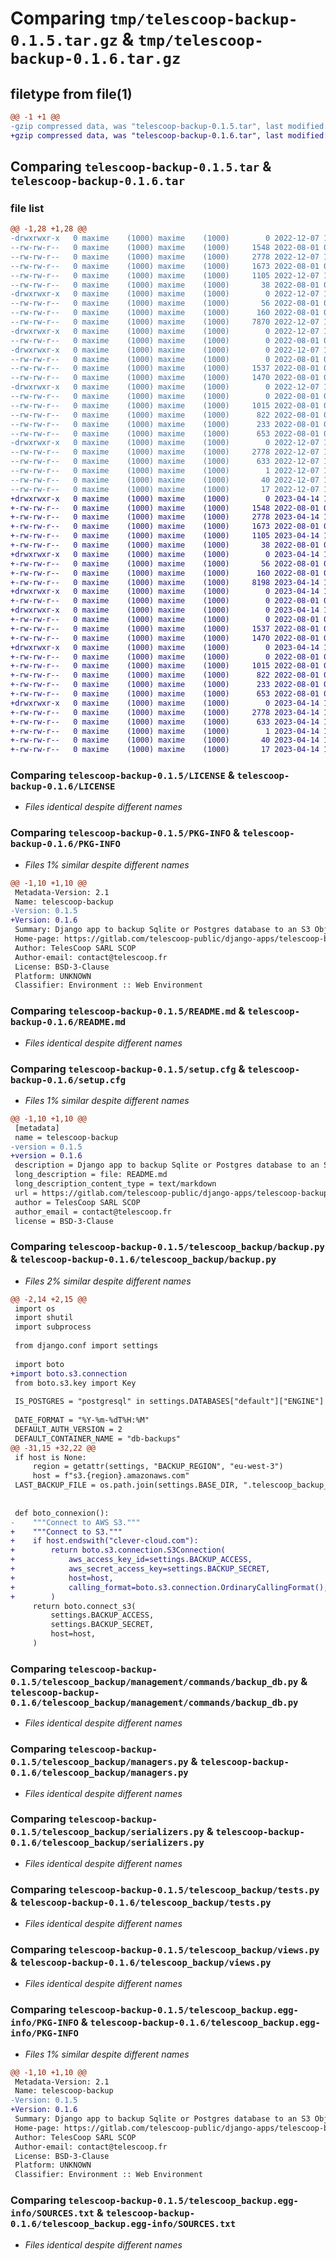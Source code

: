 # Comparing `tmp/telescoop-backup-0.1.5.tar.gz` & `tmp/telescoop-backup-0.1.6.tar.gz`

## filetype from file(1)

```diff
@@ -1 +1 @@
-gzip compressed data, was "telescoop-backup-0.1.5.tar", last modified: Wed Dec  7 14:29:45 2022, max compression
+gzip compressed data, was "telescoop-backup-0.1.6.tar", last modified: Fri Apr 14 14:22:48 2023, max compression
```

## Comparing `telescoop-backup-0.1.5.tar` & `telescoop-backup-0.1.6.tar`

### file list

```diff
@@ -1,28 +1,28 @@
-drwxrwxr-x   0 maxime    (1000) maxime    (1000)        0 2022-12-07 14:29:45.163577 telescoop-backup-0.1.5/
--rw-rw-r--   0 maxime    (1000) maxime    (1000)     1548 2022-08-01 08:44:48.000000 telescoop-backup-0.1.5/LICENSE
--rw-rw-r--   0 maxime    (1000) maxime    (1000)     2778 2022-12-07 14:29:45.163577 telescoop-backup-0.1.5/PKG-INFO
--rw-rw-r--   0 maxime    (1000) maxime    (1000)     1673 2022-08-01 08:44:48.000000 telescoop-backup-0.1.5/README.md
--rw-rw-r--   0 maxime    (1000) maxime    (1000)     1105 2022-12-07 14:29:45.163577 telescoop-backup-0.1.5/setup.cfg
--rw-rw-r--   0 maxime    (1000) maxime    (1000)       38 2022-08-01 08:44:48.000000 telescoop-backup-0.1.5/setup.py
-drwxrwxr-x   0 maxime    (1000) maxime    (1000)        0 2022-12-07 14:29:45.159577 telescoop-backup-0.1.5/telescoop_backup/
--rw-rw-r--   0 maxime    (1000) maxime    (1000)       56 2022-08-01 08:44:48.000000 telescoop-backup-0.1.5/telescoop_backup/__init__.py
--rw-rw-r--   0 maxime    (1000) maxime    (1000)      160 2022-08-01 08:44:48.000000 telescoop-backup-0.1.5/telescoop_backup/apps.py
--rw-rw-r--   0 maxime    (1000) maxime    (1000)     7870 2022-12-07 14:27:34.000000 telescoop-backup-0.1.5/telescoop_backup/backup.py
-drwxrwxr-x   0 maxime    (1000) maxime    (1000)        0 2022-12-07 14:29:45.163577 telescoop-backup-0.1.5/telescoop_backup/management/
--rw-rw-r--   0 maxime    (1000) maxime    (1000)        0 2022-08-01 08:44:48.000000 telescoop-backup-0.1.5/telescoop_backup/management/__init__.py
-drwxrwxr-x   0 maxime    (1000) maxime    (1000)        0 2022-12-07 14:29:45.163577 telescoop-backup-0.1.5/telescoop_backup/management/commands/
--rw-rw-r--   0 maxime    (1000) maxime    (1000)        0 2022-08-01 08:44:48.000000 telescoop-backup-0.1.5/telescoop_backup/management/commands/__init__.py
--rw-rw-r--   0 maxime    (1000) maxime    (1000)     1537 2022-08-01 08:44:48.000000 telescoop-backup-0.1.5/telescoop_backup/management/commands/backup_db.py
--rw-rw-r--   0 maxime    (1000) maxime    (1000)     1470 2022-08-01 08:44:48.000000 telescoop-backup-0.1.5/telescoop_backup/managers.py
-drwxrwxr-x   0 maxime    (1000) maxime    (1000)        0 2022-12-07 14:29:45.163577 telescoop-backup-0.1.5/telescoop_backup/migrations/
--rw-rw-r--   0 maxime    (1000) maxime    (1000)        0 2022-08-01 08:44:48.000000 telescoop-backup-0.1.5/telescoop_backup/migrations/__init__.py
--rw-rw-r--   0 maxime    (1000) maxime    (1000)     1015 2022-08-01 08:44:48.000000 telescoop-backup-0.1.5/telescoop_backup/serializers.py
--rw-rw-r--   0 maxime    (1000) maxime    (1000)      822 2022-08-01 08:44:48.000000 telescoop-backup-0.1.5/telescoop_backup/tests.py
--rw-rw-r--   0 maxime    (1000) maxime    (1000)      233 2022-08-01 08:44:48.000000 telescoop-backup-0.1.5/telescoop_backup/urls.py
--rw-rw-r--   0 maxime    (1000) maxime    (1000)      653 2022-08-01 08:44:48.000000 telescoop-backup-0.1.5/telescoop_backup/views.py
-drwxrwxr-x   0 maxime    (1000) maxime    (1000)        0 2022-12-07 14:29:45.163577 telescoop-backup-0.1.5/telescoop_backup.egg-info/
--rw-rw-r--   0 maxime    (1000) maxime    (1000)     2778 2022-12-07 14:29:45.000000 telescoop-backup-0.1.5/telescoop_backup.egg-info/PKG-INFO
--rw-rw-r--   0 maxime    (1000) maxime    (1000)      633 2022-12-07 14:29:45.000000 telescoop-backup-0.1.5/telescoop_backup.egg-info/SOURCES.txt
--rw-rw-r--   0 maxime    (1000) maxime    (1000)        1 2022-12-07 14:29:45.000000 telescoop-backup-0.1.5/telescoop_backup.egg-info/dependency_links.txt
--rw-rw-r--   0 maxime    (1000) maxime    (1000)       40 2022-12-07 14:29:45.000000 telescoop-backup-0.1.5/telescoop_backup.egg-info/requires.txt
--rw-rw-r--   0 maxime    (1000) maxime    (1000)       17 2022-12-07 14:29:45.000000 telescoop-backup-0.1.5/telescoop_backup.egg-info/top_level.txt
+drwxrwxr-x   0 maxime    (1000) maxime    (1000)        0 2023-04-14 14:22:48.256297 telescoop-backup-0.1.6/
+-rw-rw-r--   0 maxime    (1000) maxime    (1000)     1548 2022-08-01 08:44:48.000000 telescoop-backup-0.1.6/LICENSE
+-rw-rw-r--   0 maxime    (1000) maxime    (1000)     2778 2023-04-14 14:22:48.256297 telescoop-backup-0.1.6/PKG-INFO
+-rw-rw-r--   0 maxime    (1000) maxime    (1000)     1673 2022-08-01 08:44:48.000000 telescoop-backup-0.1.6/README.md
+-rw-rw-r--   0 maxime    (1000) maxime    (1000)     1105 2023-04-14 14:22:48.256297 telescoop-backup-0.1.6/setup.cfg
+-rw-rw-r--   0 maxime    (1000) maxime    (1000)       38 2022-08-01 08:44:48.000000 telescoop-backup-0.1.6/setup.py
+drwxrwxr-x   0 maxime    (1000) maxime    (1000)        0 2023-04-14 14:22:48.256297 telescoop-backup-0.1.6/telescoop_backup/
+-rw-rw-r--   0 maxime    (1000) maxime    (1000)       56 2022-08-01 08:44:48.000000 telescoop-backup-0.1.6/telescoop_backup/__init__.py
+-rw-rw-r--   0 maxime    (1000) maxime    (1000)      160 2022-08-01 08:44:48.000000 telescoop-backup-0.1.6/telescoop_backup/apps.py
+-rw-rw-r--   0 maxime    (1000) maxime    (1000)     8198 2023-04-14 14:21:42.000000 telescoop-backup-0.1.6/telescoop_backup/backup.py
+drwxrwxr-x   0 maxime    (1000) maxime    (1000)        0 2023-04-14 14:22:48.256297 telescoop-backup-0.1.6/telescoop_backup/management/
+-rw-rw-r--   0 maxime    (1000) maxime    (1000)        0 2022-08-01 08:44:48.000000 telescoop-backup-0.1.6/telescoop_backup/management/__init__.py
+drwxrwxr-x   0 maxime    (1000) maxime    (1000)        0 2023-04-14 14:22:48.256297 telescoop-backup-0.1.6/telescoop_backup/management/commands/
+-rw-rw-r--   0 maxime    (1000) maxime    (1000)        0 2022-08-01 08:44:48.000000 telescoop-backup-0.1.6/telescoop_backup/management/commands/__init__.py
+-rw-rw-r--   0 maxime    (1000) maxime    (1000)     1537 2022-08-01 08:44:48.000000 telescoop-backup-0.1.6/telescoop_backup/management/commands/backup_db.py
+-rw-rw-r--   0 maxime    (1000) maxime    (1000)     1470 2022-08-01 08:44:48.000000 telescoop-backup-0.1.6/telescoop_backup/managers.py
+drwxrwxr-x   0 maxime    (1000) maxime    (1000)        0 2023-04-14 14:22:48.256297 telescoop-backup-0.1.6/telescoop_backup/migrations/
+-rw-rw-r--   0 maxime    (1000) maxime    (1000)        0 2022-08-01 08:44:48.000000 telescoop-backup-0.1.6/telescoop_backup/migrations/__init__.py
+-rw-rw-r--   0 maxime    (1000) maxime    (1000)     1015 2022-08-01 08:44:48.000000 telescoop-backup-0.1.6/telescoop_backup/serializers.py
+-rw-rw-r--   0 maxime    (1000) maxime    (1000)      822 2022-08-01 08:44:48.000000 telescoop-backup-0.1.6/telescoop_backup/tests.py
+-rw-rw-r--   0 maxime    (1000) maxime    (1000)      233 2022-08-01 08:44:48.000000 telescoop-backup-0.1.6/telescoop_backup/urls.py
+-rw-rw-r--   0 maxime    (1000) maxime    (1000)      653 2022-08-01 08:44:48.000000 telescoop-backup-0.1.6/telescoop_backup/views.py
+drwxrwxr-x   0 maxime    (1000) maxime    (1000)        0 2023-04-14 14:22:48.256297 telescoop-backup-0.1.6/telescoop_backup.egg-info/
+-rw-rw-r--   0 maxime    (1000) maxime    (1000)     2778 2023-04-14 14:22:48.000000 telescoop-backup-0.1.6/telescoop_backup.egg-info/PKG-INFO
+-rw-rw-r--   0 maxime    (1000) maxime    (1000)      633 2023-04-14 14:22:48.000000 telescoop-backup-0.1.6/telescoop_backup.egg-info/SOURCES.txt
+-rw-rw-r--   0 maxime    (1000) maxime    (1000)        1 2023-04-14 14:22:48.000000 telescoop-backup-0.1.6/telescoop_backup.egg-info/dependency_links.txt
+-rw-rw-r--   0 maxime    (1000) maxime    (1000)       40 2023-04-14 14:22:48.000000 telescoop-backup-0.1.6/telescoop_backup.egg-info/requires.txt
+-rw-rw-r--   0 maxime    (1000) maxime    (1000)       17 2023-04-14 14:22:48.000000 telescoop-backup-0.1.6/telescoop_backup.egg-info/top_level.txt
```

### Comparing `telescoop-backup-0.1.5/LICENSE` & `telescoop-backup-0.1.6/LICENSE`

 * *Files identical despite different names*

### Comparing `telescoop-backup-0.1.5/PKG-INFO` & `telescoop-backup-0.1.6/PKG-INFO`

 * *Files 1% similar despite different names*

```diff
@@ -1,10 +1,10 @@
 Metadata-Version: 2.1
 Name: telescoop-backup
-Version: 0.1.5
+Version: 0.1.6
 Summary: Django app to backup Sqlite or Postgres database to an S3 Object Storage.
 Home-page: https://gitlab.com/telescoop-public/django-apps/telescoop-backup
 Author: TelesCoop SARL SCOP
 Author-email: contact@telescoop.fr
 License: BSD-3-Clause
 Platform: UNKNOWN
 Classifier: Environment :: Web Environment
```

### Comparing `telescoop-backup-0.1.5/README.md` & `telescoop-backup-0.1.6/README.md`

 * *Files identical despite different names*

### Comparing `telescoop-backup-0.1.5/setup.cfg` & `telescoop-backup-0.1.6/setup.cfg`

 * *Files 1% similar despite different names*

```diff
@@ -1,10 +1,10 @@
 [metadata]
 name = telescoop-backup
-version = 0.1.5
+version = 0.1.6
 description = Django app to backup Sqlite or Postgres database to an S3 Object Storage.
 long_description = file: README.md
 long_description_content_type = text/markdown
 url = https://gitlab.com/telescoop-public/django-apps/telescoop-backup
 author = TelesCoop SARL SCOP
 author_email = contact@telescoop.fr
 license = BSD-3-Clause
```

### Comparing `telescoop-backup-0.1.5/telescoop_backup/backup.py` & `telescoop-backup-0.1.6/telescoop_backup/backup.py`

 * *Files 2% similar despite different names*

```diff
@@ -2,14 +2,15 @@
 import os
 import shutil
 import subprocess
 
 from django.conf import settings
 
 import boto
+import boto.s3.connection
 from boto.s3.key import Key
 
 IS_POSTGRES = "postgresql" in settings.DATABASES["default"]["ENGINE"]
 
 DATE_FORMAT = "%Y-%m-%dT%H:%M"
 DEFAULT_AUTH_VERSION = 2
 DEFAULT_CONTAINER_NAME = "db-backups"
@@ -31,15 +32,22 @@
 if host is None:
     region = getattr(settings, "BACKUP_REGION", "eu-west-3")
     host = f"s3.{region}.amazonaws.com"
 LAST_BACKUP_FILE = os.path.join(settings.BASE_DIR, ".telescoop_backup_last_backup")
 
 
 def boto_connexion():
-    """Connect to AWS S3."""
+    """Connect to S3."""
+    if host.endswith("clever-cloud.com"):
+        return boto.s3.connection.S3Connection(
+            aws_access_key_id=settings.BACKUP_ACCESS,
+            aws_secret_access_key=settings.BACKUP_SECRET,
+            host=host,
+            calling_format=boto.s3.connection.OrdinaryCallingFormat(),
+        )
     return boto.connect_s3(
         settings.BACKUP_ACCESS,
         settings.BACKUP_SECRET,
         host=host,
     )
```

### Comparing `telescoop-backup-0.1.5/telescoop_backup/management/commands/backup_db.py` & `telescoop-backup-0.1.6/telescoop_backup/management/commands/backup_db.py`

 * *Files identical despite different names*

### Comparing `telescoop-backup-0.1.5/telescoop_backup/managers.py` & `telescoop-backup-0.1.6/telescoop_backup/managers.py`

 * *Files identical despite different names*

### Comparing `telescoop-backup-0.1.5/telescoop_backup/serializers.py` & `telescoop-backup-0.1.6/telescoop_backup/serializers.py`

 * *Files identical despite different names*

### Comparing `telescoop-backup-0.1.5/telescoop_backup/tests.py` & `telescoop-backup-0.1.6/telescoop_backup/tests.py`

 * *Files identical despite different names*

### Comparing `telescoop-backup-0.1.5/telescoop_backup/views.py` & `telescoop-backup-0.1.6/telescoop_backup/views.py`

 * *Files identical despite different names*

### Comparing `telescoop-backup-0.1.5/telescoop_backup.egg-info/PKG-INFO` & `telescoop-backup-0.1.6/telescoop_backup.egg-info/PKG-INFO`

 * *Files 1% similar despite different names*

```diff
@@ -1,10 +1,10 @@
 Metadata-Version: 2.1
 Name: telescoop-backup
-Version: 0.1.5
+Version: 0.1.6
 Summary: Django app to backup Sqlite or Postgres database to an S3 Object Storage.
 Home-page: https://gitlab.com/telescoop-public/django-apps/telescoop-backup
 Author: TelesCoop SARL SCOP
 Author-email: contact@telescoop.fr
 License: BSD-3-Clause
 Platform: UNKNOWN
 Classifier: Environment :: Web Environment
```

### Comparing `telescoop-backup-0.1.5/telescoop_backup.egg-info/SOURCES.txt` & `telescoop-backup-0.1.6/telescoop_backup.egg-info/SOURCES.txt`

 * *Files identical despite different names*

